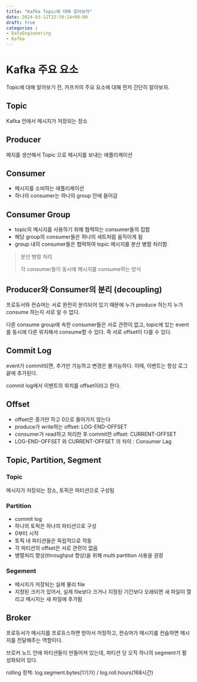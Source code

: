 ```yaml
---
title: "Kafka Topic에 대해 알아보자"
date: 2024-03-12T22:39:24+09:00
draft: true
categories :
- DataEngineering
- Kafka
---
```


# Kafka 주요 요소
Topic에 대해 알아보기 전, 카프카의 주요 요소에 대해 먼저 간단히 알아보자.

## Topic
Kafka 안에서 메시지가 저장되는 장소

## Producer
메지를 생산해서 Topic 으로 메시지를 보내는 애플리케이션

## Consumer
- 메시지를 소비하는 애플리케이션
- 하나의 consumer는 하나의 group 안에 들어감

## Consumer Group
- topic의 메시지를 사용하기 위해 협력하는 consumer들의 집합
- 해당 group의 consumer들은 하나의 세트처럼 움직이게 됨
- group 내의 consumer들은 협력하여 topic 메시지를 분산 병렬 처리함

> 분산 병렬 처리
> 
> 각 consumer들이 동시에 메시지를 consume하는 방식

## Producer와 Consumer의 분리 (decoupling)
프로듀서와 컨슈머는 서로 완전히 분리되어 있기 때문에 누가 produce 하는지 누가 consume 하는지 서로 알 수 없다.

다른 consume group에 속한 consumer들은 서로 관련이 없고, topic에 있는 event를 동시에 다른 위치해서 consume할 수 있다. 즉 서로 offset이 다를 수 있다.

## Commit Log
event가 commit되면, 추가만 가능하고 변경은 불가능하다. 이때, 이벤트는 항상 로그 끝에 추가된다.

commit log에서 이벤트의 위치를 offset이라고 한다. 

## Offset
- offset은 증가만 하고 0으로 돌아가지 않는다
- produce가 write하는 offset: LOG-END-OFFSET
- consumer가 read하고 처리한 후 commit한 offset: CURRENT-OFFSET
- LOG-END-OFFSET 와 CURRENT-OFFSET 의 차이 : Consumer Lag

## Topic, Partition, Segment
### Topic
메시지가 저장되는 장소, 토픽은 파티션으로 구성됨

### Partition
- commit log
- 하나의 토픽은 하나의 파티션으로 구성
- 0부터 시작
- 토픽 내 파티션들은 독립적으로 작동
- 각 파티션의 offset은 서로 관련이 없음
- 병렬처리 향상(throughput 향상)을 위해 multi partition 사용을 권장

### Segement
- 메시지가 저장되는 실제 물리 file
- 지정된 크키가 있어서, 실제 file보다 크거나 지정된 기간보다 오래되면 새 파일이 열리고 메시지는 새 파일에 추가됨

## Broker
프로듀서가 메시지를 프로듀스하면 받아서 저장하고, 컨슈머가 메시지를 컨슘하면 메시지를 전달해주는 역할이다. 

브로커 노드 안에 파티션들이 만들어져 있는데, 파티션 당 오직 하나의 segment가 활성화되어 있다.

rolling 정책: log.segment.bytes(1기가) / log.roll.hours(168시간)